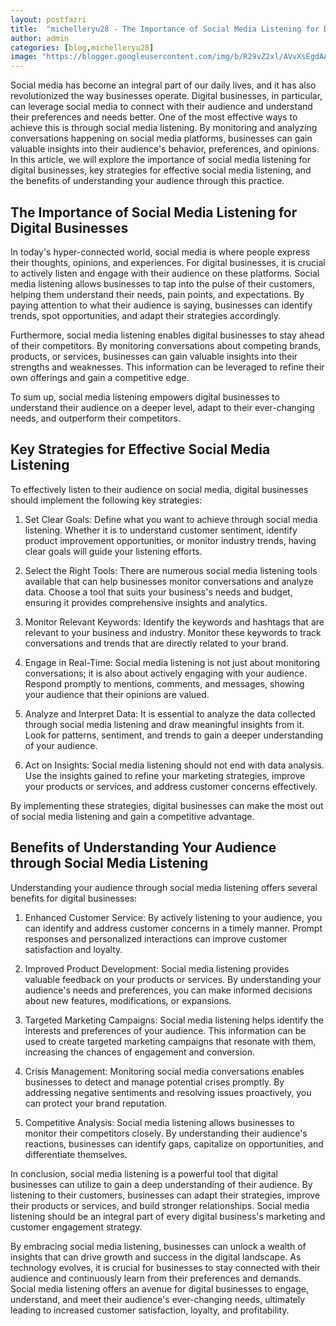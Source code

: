```yaml
---
layout: postfazri
title:  "michelleryu28 - The Importance of Social Media Listening for Digital Businesses: Key Strategies and Benefits"
author: admin
categories: [blog,michelleryu28]
image: "https://blogger.googleusercontent.com/img/b/R29vZ2xl/AVvXsEgdAAJx1A-PxYgavGibNE4Q0m53k_wkHOQSy0FY-1vmGrAwAIClBpDbGn8N9GIdK1w58iVZSWBHJlxmJdpYIO0574UvG8CQPLg7iOM1Bnr93iOpQwee8wsNgvjObpD-LTk9jXgB65LjBg2sbDo_3CGN_R3sdDwN-ewW3nSJt3Gagx9wKXTRR-qxVk97qTh6/s1600/Michelle%20Ryu%20michelleryu28.jpg"cc
---
```




<p>Social media has become an integral part of our daily lives, and it has also revolutionized the way businesses operate. Digital businesses, in particular, can leverage social media to connect with their audience and understand their preferences and needs better. One of the most effective ways to achieve this is through social media listening. By monitoring and analyzing conversations happening on social media platforms, businesses can gain valuable insights into their audience's behavior, preferences, and opinions. In this article, we will explore the importance of social media listening for digital businesses, key strategies for effective social media listening, and the benefits of understanding your audience through this practice.</p>
<h2>The Importance of Social Media Listening for Digital Businesses</h2>
<p>In today's hyper-connected world, social media is where people express their thoughts, opinions, and experiences. For digital businesses, it is crucial to actively listen and engage with their audience on these platforms. Social media listening allows businesses to tap into the pulse of their customers, helping them understand their needs, pain points, and expectations. By paying attention to what their audience is saying, businesses can identify trends, spot opportunities, and adapt their strategies accordingly.</p>
<p>Furthermore, social media listening enables digital businesses to stay ahead of their competitors. By monitoring conversations about competing brands, products, or services, businesses can gain valuable insights into their strengths and weaknesses. This information can be leveraged to refine their own offerings and gain a competitive edge.</p>
<p>To sum up, social media listening empowers digital businesses to understand their audience on a deeper level, adapt to their ever-changing needs, and outperform their competitors.</p>
<h2>Key Strategies for Effective Social Media Listening</h2>
<p>To effectively listen to their audience on social media, digital businesses should implement the following key strategies:</p>
<ol>
<li>
<p>Set Clear Goals: Define what you want to achieve through social media listening. Whether it is to understand customer sentiment, identify product improvement opportunities, or monitor industry trends, having clear goals will guide your listening efforts.</p>
</li>
<li>
<p>Select the Right Tools: There are numerous social media listening tools available that can help businesses monitor conversations and analyze data. Choose a tool that suits your business's needs and budget, ensuring it provides comprehensive insights and analytics.</p>
</li>
<li>
<p>Monitor Relevant Keywords: Identify the keywords and hashtags that are relevant to your business and industry. Monitor these keywords to track conversations and trends that are directly related to your brand.</p>
</li>
<li>
<p>Engage in Real-Time: Social media listening is not just about monitoring conversations; it is also about actively engaging with your audience. Respond promptly to mentions, comments, and messages, showing your audience that their opinions are valued.</p>
</li>
<li>
<p>Analyze and Interpret Data: It is essential to analyze the data collected through social media listening and draw meaningful insights from it. Look for patterns, sentiment, and trends to gain a deeper understanding of your audience.</p>
</li>
<li>
<p>Act on Insights: Social media listening should not end with data analysis. Use the insights gained to refine your marketing strategies, improve your products or services, and address customer concerns effectively.</p>
</li>
</ol>
<p>By implementing these strategies, digital businesses can make the most out of social media listening and gain a competitive advantage.</p>
<h2>Benefits of Understanding Your Audience through Social Media Listening</h2>
<p>Understanding your audience through social media listening offers several benefits for digital businesses:</p>
<ol>
<li>
<p>Enhanced Customer Service: By actively listening to your audience, you can identify and address customer concerns in a timely manner. Prompt responses and personalized interactions can improve customer satisfaction and loyalty.</p>
</li>
<li>
<p>Improved Product Development: Social media listening provides valuable feedback on your products or services. By understanding your audience's needs and preferences, you can make informed decisions about new features, modifications, or expansions.</p>
</li>
<li>
<p>Targeted Marketing Campaigns: Social media listening helps identify the interests and preferences of your audience. This information can be used to create targeted marketing campaigns that resonate with them, increasing the chances of engagement and conversion.</p>
</li>
<li>
<p>Crisis Management: Monitoring social media conversations enables businesses to detect and manage potential crises promptly. By addressing negative sentiments and resolving issues proactively, you can protect your brand reputation.</p>
</li>
<li>
<p>Competitive Analysis: Social media listening allows businesses to monitor their competitors closely. By understanding their audience's reactions, businesses can identify gaps, capitalize on opportunities, and differentiate themselves.</p>
</li>
</ol>
<p>In conclusion, social media listening is a powerful tool that digital businesses can utilize to gain a deep understanding of their audience. By listening to their customers, businesses can adapt their strategies, improve their products or services, and build stronger relationships. Social media listening should be an integral part of every digital business's marketing and customer engagement strategy.</p>
<p>By embracing social media listening, businesses can unlock a wealth of insights that can drive growth and success in the digital landscape. As technology evolves, it is crucial for businesses to stay connected with their audience and continuously learn from their preferences and demands. Social media listening offers an avenue for digital businesses to engage, understand, and meet their audience's ever-changing needs, ultimately leading to increased customer satisfaction, loyalty, and profitability.</p>

